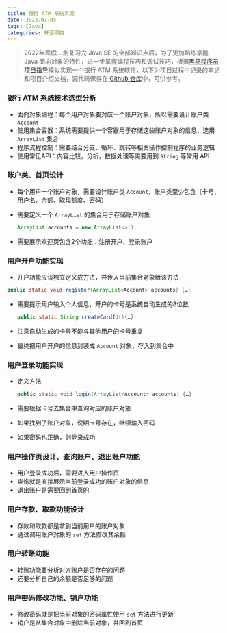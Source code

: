 ```yaml
---
title: 银行 ATM 系统实现
date: 2022-02-05
tags: [Java]
categories: 开源项目
---
```


> 2022年寒假二刷复习完 Java SE 的全部知识点后，为了更加熟练掌握 Java 面向对象的特性，进一步掌握编程技巧和调试技巧，根据[黑马程序员项目指导](https://www.bilibili.com/video/BV1Cv411372m)模拟实现一个银行 ATM 系统软件，以下为项目过程中记录的笔记和项目介绍文档，源代码保存在 [Github 仓库](https://github.com/Bezhuang/Learn-CS/tree/main/%E7%BB%83%E6%89%8B%E9%A1%B9%E7%9B%AE/ATM-system)中，可供参考。

<!--more-->

### 银行 ATM 系统技术选型分析

- 面向对象编程：每个用户对象要对应一个账户对象，所以需要设计账户类 `Account`
- 使用集合容器：系统需要提供一个容器用于存储这些账户对象的信息，选用 `ArrayList` 集合
- 程序流程控制：需要结合分支、循环、跳转等相关操作控制程序的业务逻辑
- 使用常见API：内容比较，分析，数据处理等需要用到 `String` 等常用 API

### 账户类、首页设计

- 每个用户一个账户对象，需要设计账户类 `Account`，账户类至少包含（卡号、用户名、余额、取现额度、密码）

- 需要定义一个 `ArrayList` 的集合用于存储账户对象

  ```java
  ArrayList accounts = new ArrayList<>();
  ```

- 需要展示欢迎页包含2个功能：注册开户、登录账户

### 用户开户功能实现

-  开户功能应该独立定义成方法，并传入当前集合对象给该方法

  ```java
  public static void register(ArrayList<Account> accounts) {…}
  ```

- 需要提示用户输入个人信息，开户的卡号是系统自动生成的8位数

  ```java
  public static String createCardId(){…}
  ```

- 注意自动生成的卡号不能与其他用户的卡号重复

- 最终把用户开户的信息封装成 `Account` 对象，存入到集合中

### 用户登录功能实现

- 定义方法

  ```java
  public static void login(ArrayList<Account> accounts) {…}
  ```

- 需要根据卡号去集合中查询对应的账户对象

- 如果找到了账户对象，说明卡号存在，继续输入密码

- 如果密码也正确，则登录成功

### 用户操作页设计、查询账户、退出账户功能

- 用户登录成功后，需要进入用户操作页
- 查询就是直接展示当前登录成功的账户对象的信息
- 退出账户是需要回到首页的

### 用户存款、取款功能设计

- 存款和取款都是拿到当前用户的账户对象
-  通过调用账户对象的 `set` 方法修改其余额

### 用户转账功能

- 转账功能要分析对方账户是否存在的问题
- 还要分析自己的余额是否足够的问题

### 用户密码修改功能、销户功能

- 修改密码就是把当前对象的密码属性使用 `set` 方法进行更新
- 销户是从集合对象中删除当前对象，并回到首页
